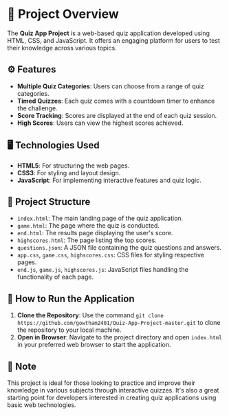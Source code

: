 <title>Quiz App Project Description</title>
    <h1>📝 Project Overview</h1>
    <p>The <strong>Quiz App Project</strong> is a web-based quiz application developed using HTML, CSS, and JavaScript. It offers an engaging platform for users to test their knowledge across various topics.</p>
  </div>

  <div class="section">
    <h2>⚙️ Features</h2>
    <ul>
      <li><strong>Multiple Quiz Categories</strong>: Users can choose from a range of quiz categories.</li>
      <li><strong>Timed Quizzes</strong>: Each quiz comes with a countdown timer to enhance the challenge.</li>
      <li><strong>Score Tracking</strong>: Scores are displayed at the end of each quiz session.</li>
      <li><strong>High Scores</strong>: Users can view the highest scores achieved.</li>
    </ul>
  </div>

  <div class="section">
    <h2>🖥️ Technologies Used</h2>
    <ul>
      <li><strong>HTML5</strong>: For structuring the web pages.</li>
      <li><strong>CSS3</strong>: For styling and layout design.</li>
      <li><strong>JavaScript</strong>: For implementing interactive features and quiz logic.</li>
    </ul>
  </div>

  <div class="section">
    <h2>📁 Project Structure</h2>
    <ul>
      <li><code>index.html</code>: The main landing page of the quiz application.</li>
      <li><code>game.html</code>: The page where the quiz is conducted.</li>
      <li><code>end.html</code>: The results page displaying the user's score.</li>
      <li><code>highscores.html</code>: The page listing the top scores.</li>
      <li><code>questions.json</code>: A JSON file containing the quiz questions and answers.</li>
      <li><code>app.css</code>, <code>game.css</code>, <code>highscores.css</code>: CSS files for styling respective pages.</li>
      <li><code>end.js</code>, <code>game.js</code>, <code>highscores.js</code>: JavaScript files handling the functionality of each page.</li>
    </ul>
  </div>

  <div class="section">
    <h2>🚀 How to Run the Application</h2>
    <ol>
      <li><strong>Clone the Repository</strong>: Use the command <code>git clone https://github.com/gowtham2401/Quiz-App-Project-master.git</code> to clone the repository to your local machine.</li>
      <li><strong>Open in Browser</strong>: Navigate to the project directory and open <code>index.html</code> in your preferred web browser to start the application.</li>
    </ol>
  </div>

  <div class="section">
    <h2>📌 Note</h2>
    <p>This project is ideal for those looking to practice and improve their knowledge in various subjects through interactive quizzes. It's also a great starting point for developers interested in creating quiz applications using basic web technologies.</p>
  </div>

</body>
</html>

